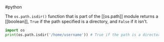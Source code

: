 #python

The `os.path.isdir()` function that is part of the [[os.path]] module returns a [[boolean]], `True` if the path specified is a directory, and `False` if it isn't.

```python
import os
print(os.path.isdir('/home/username')) # True if the path is a directory
```